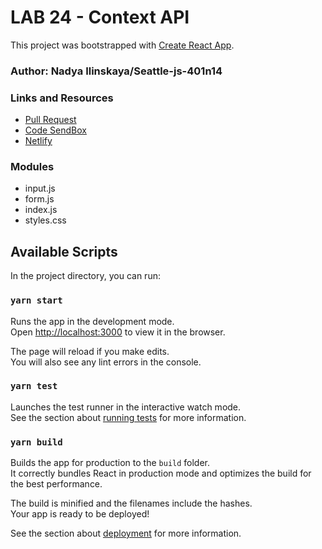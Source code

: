 # LAB 24 - Context API

This project was bootstrapped with [Create React App](https://github.com/facebook/create-react-app).

### Author: Nadya Ilinskaya/Seattle-js-401n14

### Links and Resources

- [Pull Request](https://github.com/NadyaIlinskiy/lab-24/pull/1)
- [Code SendBox](https://codesandbox.io/s/small-bush-9lk8l)
- [Netlify](https://csb-9lk8l.netlify.com)

### Modules

- input.js
- form.js
- index.js
- styles.css




## Available Scripts

In the project directory, you can run:

### `yarn start`

Runs the app in the development mode.<br />
Open [http://localhost:3000](http://localhost:3000) to view it in the browser.

The page will reload if you make edits.<br />
You will also see any lint errors in the console.

### `yarn test`

Launches the test runner in the interactive watch mode.<br />
See the section about [running tests](https://facebook.github.io/create-react-app/docs/running-tests) for more information.

### `yarn build`

Builds the app for production to the `build` folder.<br />
It correctly bundles React in production mode and optimizes the build for the best performance.

The build is minified and the filenames include the hashes.<br />
Your app is ready to be deployed!

See the section about [deployment](https://facebook.github.io/create-react-app/docs/deployment) for more information.